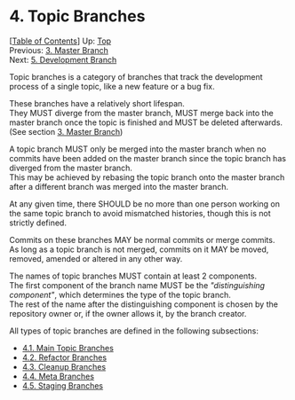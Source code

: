 # 4. Topic Branches #

\[[Table of Contents](index.md#table-of-contents)\]
Up: [Top](index.md)  
Previous: [3. Master Branch](master-branch.md)  
Next: [5. Development Branch](development-branch.md)

Topic branches is a category of branches that track the development process of a single topic, like a new feature or
a bug fix.

These branches have a relatively short lifespan.  
They MUST diverge from the master branch, MUST merge back into the master branch once the topic is finished and MUST be
deleted afterwards. (See section [3. Master Branch](master-branch.md))

A topic branch MUST only be merged into the master branch when no commits have been added on the master branch since
the topic branch has diverged from the master branch.  
This may be achieved by rebasing the topic branch onto the master branch after a different branch was merged into
the master branch.

At any given time, there SHOULD be no more than one person working on the same topic branch to avoid
mismatched histories, though this is not strictly defined.

Commits on these branches MAY be normal commits or merge commits.  
As long as a topic branch is not merged, commits on it MAY be moved, removed, amended or altered in any other way.

The names of topic branches MUST contain at least 2 components.  
The first component of the branch name MUST be the _"distinguishing component"_, which determines the type of
the topic branch.  
The rest of the name after the distinguishing component is chosen by the repository owner or, if the owner allows it,
by the branch creator.

All types of topic branches are defined in the following subsections:

* [4.1. Main Topic Branches](topic-branches/main-topics.md)
* [4.2. Refactor Branches](topic-branches/refactor.md)
* [4.3. Cleanup Branches](topic-branches/cleanup.md)
* [4.4. Meta Branches](topic-branches/meta.md)
* [4.5. Staging Branches](topic-branches/staging.md)
